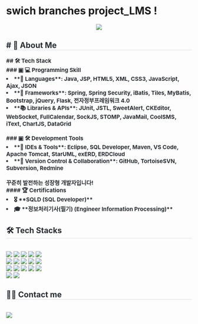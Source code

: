 # swich branches project_LMS !

<div align= "center">
    <img src="https://capsule-render.vercel.app/api?type=soft&color=auto&height=180&text=SEOB's%20GITHUB!&animation=fadeIn&fontColor=000000&fontSize=50" />
    </div>
    <div style="text-align: left;"> 
    <h2 style="border-bottom: 1px solid #d8dee4; color: #282d33;"> # 🚀 About Me </h2>  
    <div style="font-weight: 700; font-size: 15px; text-align: left; color: #282d33;"> ## 🛠 Tech Stack</li><br></li>### ▣ 💻 Programming Skill</li><br></li><li> **📝 Languages**: Java, JSP, HTML5, XML, CSS3, JavaScript, Ajax, JSON  </li><li> **🚀 Frameworks**: Spring, Spring Security, iBatis, Tiles, MyBatis, Bootstrap, jQuery, Flask, 전자정부프레임워크 4.0  </li><li> **📚 Libraries & APIs**: JUnit, JSTL, SweetAlert, CKEditor, WebSocket, FullCalendar, SockJS, STOMP, JavaMail, CoolSMS, iText, ChartJS, DataGrid  </li><br></li>### ▣ 🛠 Development Tools</li><li> **🔧 IDEs & Tools**: Eclipse, SQL Developer, Maven, VS Code, Apache Tomcat, StarUML, exERD, ERDCloud  </li><li> **🤝 Version Control & Collaboration**: GitHub, TortoiseSVN, Subversion, Redmine</li><br></li>꾸준히 발전하는 성장형 개발자입니다!</li><br></li>#### 🏆 Certifications  </li><li> 🎖 **SQLD (SQL Developer)**</li><li> 🎓 **정보처리기사(필기) (Engineer Information Processing)**</li> </li> </div> 
    </div>
    <div style="text-align: left;">
    <h2 style="border-bottom: 1px solid #d8dee4; color: #282d33;"> 🛠️ Tech Stacks </h2> <br> 
    <div style="margin: ; text-align: left;" "text-align: left;"> <img src="https://img.shields.io/badge/Apache Tomcat-F8DC75?style=flat-square&logo=Apache Tomcat&logoColor=white">
          <img src="https://img.shields.io/badge/Bootstrap-7952B3?style=flat-square&logo=Bootstrap&logoColor=white">
          <img src="https://img.shields.io/badge/CSS3-1572B6?style=flat-square&logo=CSS3&logoColor=white">
          <img src="https://img.shields.io/badge/Figma-F24E1E?style=flat-square&logo=Figma&logoColor=white">
          <img src="https://img.shields.io/badge/Flask-000000?style=flat-square&logo=Flask&logoColor=white">
          <br/><img src="https://img.shields.io/badge/Git-F05032?style=flat-square&logo=Git&logoColor=white">
          <img src="https://img.shields.io/badge/Github-181717?style=flat-square&logo=Github&logoColor=white">
          <img src="https://img.shields.io/badge/HTML5-E34F26?style=flat-square&logo=HTML5&logoColor=white">
          <img src="https://img.shields.io/badge/jQuery-0769AD?style=flat-square&logo=jQuery&logoColor=white">
          <img src="https://img.shields.io/badge/Java-007396?style=flat-square&logo=Java&logoColor=white">
          <br/><img src="https://img.shields.io/badge/Javascript-F7DF1E?style=flat-square&logo=Javascript&logoColor=white">
          <img src="https://img.shields.io/badge/MariaDB-003545?style=flat-square&logo=MariaDB&logoColor=white">
          <img src="https://img.shields.io/badge/Oracle-F80000?style=flat-square&logo=Oracle&logoColor=white">
          <img src="https://img.shields.io/badge/Python-3776AB?style=flat-square&logo=Python&logoColor=white">
          <img src="https://img.shields.io/badge/Spring Boot-6DB33F?style=flat-square&logo=Spring Boot&logoColor=white">
          <br/><img src="https://img.shields.io/badge/Spring-6DB33F?style=flat-square&logo=Spring&logoColor=white">
          <img src="https://img.shields.io/badge/React-61DAFB?style=flat-square&logo=React&logoColor=white">
          </div>
    </div>
    <div style="text-align: left;">
    <h2 style="border-bottom: 1px solid #d8dee4; color: #282d33;"> 🧑‍💻 Contact me </h2> <br> 
    <div style="text-align: left;"> <a href=https://blog.naver.com/ahnprog> <img src="https://img.shields.io/badge/Naver-03C75A?style=flat-square&logo=Naver&logoColor=white&link=https://blog.naver.com/ahnprog"> </a>
          </div>  <br> 
    <div style="text-align: left;">  </div> 
    </div>
    
